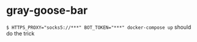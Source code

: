 # gray-goose-bar



`$ HTTPS_PROXY="socks5://***" BOT_TOKEN="***" docker-compose up` should do the trick